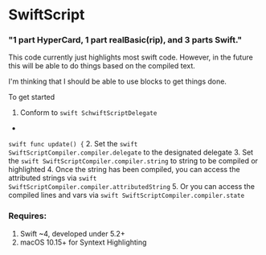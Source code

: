 # SwiftScript

### "1 part HyperCard, 1 part realBasic(rip), and 3 parts Swift."

This code currently just highlights most swift code. However, in the future this will be able to do things based on the compiled text.

I'm thinking that I should be able to use blocks to get things done.

To get started
1. Conform to 
```swift SchwiftScriptDelegate```
  - 
  ```swift func update() {```
2. Set the 
```swift SwiftScriptCompiler.compiler.delegate```
 to the designated delegate
3. Set the 
```swift SwiftScriptCompiler.compiler.string```
 to string to be compiled or highlighted
4. Once the string has been compiled, you can access the attributed strings via 
```swift SwiftScriptCompiler.compiler.attributedString```
5. Or you can access the compiled lines and vars via 
```swift SwiftScriptCompiler.compiler.state```

### Requires:
1. Swift ~4, developed under 5.2+
2. macOS 10.15+ for Syntext Highlighting
